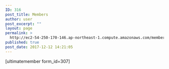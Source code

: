 ```yaml
---
ID: 316
post_title: Members
author: user
post_excerpt: ""
layout: page
permalink: >
  http://ec2-54-250-170-146.ap-northeast-1.compute.amazonaws.com/members/
published: true
post_date: 2017-12-12 14:21:05
---
```

[ultimatemember form_id=307]